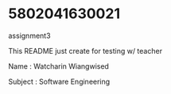 # 5802041630021
assignment3

This README just create for testing w/ teacher

Name : Watcharin Wiangwised

Subject : Software Engineering 

